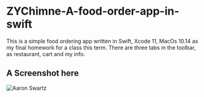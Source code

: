 # ZYChimne-A-food-order-app-in-swift
This is a simple food ordering app written in Swift, Xcode 11, MacOs 10.14 as my final homework for a class this term.
There are three tabs in the toolbar, as restaurant, cart and my info.
## A Screenshot here
![Aaron Swartz](https://github.com/ZYChimne/ZYChimne-A-food-order-app-in-swift/blob/master/I'm%20HUNGRY!/I'm%20HUNGRY!/Screenshot%20(1).jpg)
